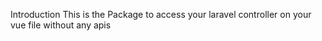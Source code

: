 Introduction
This is the Package to access your laravel controller on your vue file without any apis
